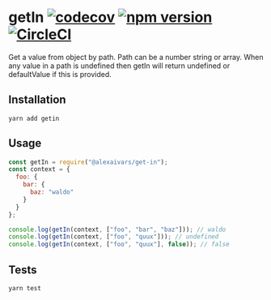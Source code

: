 getIn [![codecov](https://codecov.io/gh/alexaivars/getIn/branch/master/graph/badge.svg)](https://codecov.io/gh/alexaivars/getIn) [![npm version](https://badge.fury.io/js/%40alexaivars%2Fget-in.svg)](https://badge.fury.io/js/%40alexaivars%2Fget-in) [![CircleCI](https://circleci.com/gh/alexaivars/getIn/tree/master.svg?style=svg)](https://circleci.com/gh/alexaivars/getIn/tree/master)
=========

Get a value from object by path. Path can be a number string or array.
When any value in a path is undefined then getIn will return undefined
or defaultValue if this is provided.

## Installation

`yarn add getin`

## Usage

```javascript
const getIn = require("@alexaivars/get-in");
const context = {
  foo: {
    bar: {
      baz: "waldo"
    }
  }
};

console.log(getIn(context, ["foo", "bar", "baz"])); // waldo
console.log(getIn(context, ["foo", "quux"])); // undefined
console.log(getIn(context, ["foo", "quux"], false)); // false
```

## Tests

`yarn test`
